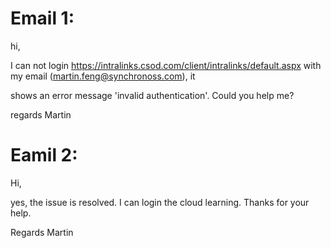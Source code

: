 # Email 1:
hi,

I can not login https://intralinks.csod.com/client/intralinks/default.aspx with my email (martin.feng@synchronoss.com), it 

shows an error message 'invalid authentication'. Could you help me?
 
regards
Martin

# Eamil 2:
Hi,

yes, the issue is resolved. I can login the cloud learning.  Thanks for your help. 

Regards
Martin
